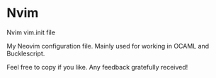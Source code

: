 # Nvim
Nvim vim.init file

My Neovim configuration file. Mainly used for working in OCAML and Bucklescript. 

Feel free to copy if you like. Any feedback gratefully received!
